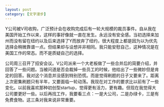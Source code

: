 ```yaml
---
layout: post
category: [文字漫步]
---
```


Y公司被V司收购，广泛预计会在收购完成后有一轮大规模的裁员事件。自从我在美国开始工作以来，这样的事好像就一直在发生。永远没有安全感。当初选择来加州而没有留在纽约以及后来选择了Y而放弃了纽约，很大程度上都是因为以为优先选择会稍微靠谱一点。但结果却与设想并非相同。我只能安慰自己，这种情况是在美国工作的常态。而不是质疑自己的选择。

公司周三召开了招安会议。V公司派来一个大老板做了一些合并后的简要介绍，并回答了一些问题。当被问道是否会裁掉一些员工的时候，他给出了一些微妙但是肯定的回答。我对这个消息并没感到特别恐慌。而是觉得刷题的日子又要来了。距离上次密集刷题只有半年，又要面临一轮动荡。我现在对工作的要求比以前有了一些变化。以前我喜欢那种初创型startup，觉得更有活力，更有趣。但现在我觉得大公司要更好一些。以后再找工作，我要看三点：一是大公司，二是办绿卡，三是有免费食物。这三条对我来说非常重要。

<!-- 对于Sophie，我没有继续展开行动。周一那天，我对烟台哥和强哥说了我周六和Sophie去吃饭这件事情。烟台哥的一句话刺痛了我。他说，你不怕别人说你渣吗？这句话猛然让我惊醒了。难道说我已然变成了我深恶痛绝的那种人？Y就是这样劈腿的呀。至此我收回了心，没有做任何事情。在这个角度来说，我还是很感谢他的。 -->